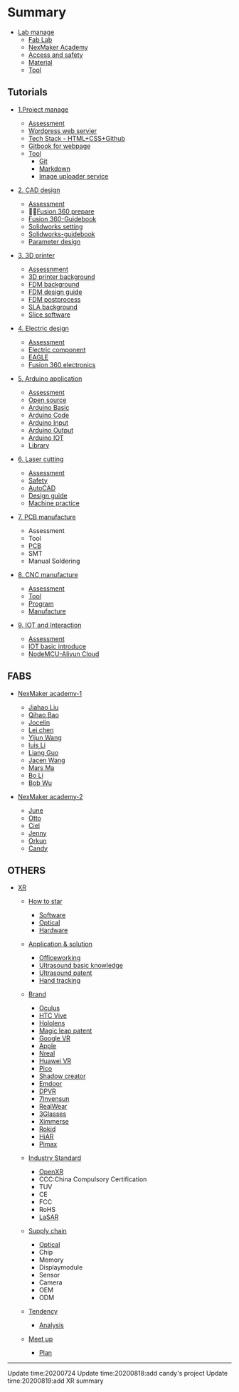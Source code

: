 # Summary

* [Lab manage](doc/0manage/labmanage.md)
    * [Fab Lab ](doc/Fab/FAB.md)
    * [NexMaker Academy](doc/0manage/nexmaker-academy.md)
    * [Access and safety](doc/0manage/access_safety.md)
    * [Material](doc/0manage/material.md)
    * [Tool](doc/0manage/tool.md)
   
 
  
  

## Tutorials
* [1.Project manage](https://git-scm.com/)
    * [Assessment](doc/1projectmanage/Assessment1.md)
    * [Wordpress web servier](doc/1projectmanage/wordpresswebservier.md)
    * [Tech Stack - HTML+CSS+Github](doc/1projectmanage/htmlcssgithub.md)
    * [Gitbook for webpage](doc/1projectmanage/git_gitbook.md)
    * [Tool](doc/1projectmanage/Tool1.md)
      * [Git](http://fabacademy.org/2018/recitations/version-control.html#1)
      * [Markdown](doc/1projectmanage/markdown.md)
      * [Image uploader service](doc/1projectmanage/imageuploadservice.md)
  
*  [2. CAD design](doc/2cad/cad.md)
    * [Assessment](doc/2cad/Assessment.md)
    * [Fusion 360 prepare](doc/2cad/Fusion360prepare.md)
    * [Fusion 360-Guidebook](doc/2cad/3D_Design_Fusion360.md)
    * [Solidworks setting](doc/2cad/Solidworks_download&installing.md)
    * [Solidworks-guidebook](doc/2cad/Solidworks.md)
    * [Parameter design](doc/2cad/parameterdesign.md) 

* [3. 3D printer](doc/3_3dprinter/assignment.md)
    * [Assessnment](doc/3_3dprinter/assignment.md)
    * [3D printer background](doc/3_3dprinter/1.3Dprintingbackground.md)
    * [FDM background](doc/3_3dprinter/2.FDM3Dprintingbackground.md)
    * [FDM design guide](doc/3_3dprinter/3.FDM-designguide.md)
    * [FDM postprocess](doc/3_3dprinter/5.FDM-postprocess.md)
    * [SLA background](doc/3_3dprinter/6.SLAbackground.md)
    * [Slice software](doc/3_3dprinter/3Dslicesoftware.md)

* [4. Electric design ](doc/4electric_design_and_manfucture/basicknowledge.md)
    * [Assessment](doc/4electric_design_and_manfucture/Assessment.md)
    * [Electric component](doc/4electric_design_and_manfucture/electricparameter_component.md)
    * [EAGLE](https://knowledge.autodesk.com/support/eagle/troubleshooting/caas/sfdcarticles/sfdcarticles/Autodesk-EAGLE-now-included-with-Fusion-360.html)
    * [Fusion 360 electronics](https://www.autodesk.com/products/fusion-360/electronics-engineer)

* [5. Arduino application](https://www.arduino.cc/)
    * [Assessment](doc/5arduino/assessment.md)
    * [Open source](doc/5arduino/open_source.md)
    * [Arduino Basic](doc/5arduino/arduino_basic.md)
    * [Arduino Code](doc/5arduino/arduino_code.md)
    * [Arduino Input](doc/5arduino/Arduino_Input.md)
    * [Arduino Output](doc/5arduino/Arduino_output.md)
    * [Arduino IOT](doc/9IOT/NodeMCUESP8266_ALiYun.md)
    * [Library](https://www.arduino.cc/en/Tutorial/LibraryExamples)
   
* [6. Laser cutting](doc/6laser_cutter/basic.md)
    * [Assessment](doc/6laser_cutter/Assessment.md)
    * [Safety](doc/6laser_cutter/Safety.md)
    * [AutoCAD](doc/6laser_cutter/AutoCAD.md)
    * [Design guide](doc/6laser_cutter/Design_guide.md)
    * [Machine practice](doc/6laser_cutter/Machine_practice.md)
  
* [7. PCB manufacture](https://www.nexpcb.com/blog/smt-pcb-puzzle)
    * Assessment
    * Tool
    * [PCB](https://www.nexpcb.com/blog/what-is-a-printed-circuit-board-basic-pcb-concepts)
    * SMT
    * Manual Soldering
		
* [8. CNC manufacture](https://astromachineworks.com/what-is-cnc-machining/)
    * [Assessment](doc/8CNC_manufacture/Assessment.md)
    * [Tool](doc/8CNC_manufacture/tool.md)
    * [Program](doc/8CNC_manufacture/cncprogram.md)
    * [Manufacture](doc/8CNC_manufacture/cncmanufacture.md)

*  [9. IOT and Interaction](https://en.wikipedia.org/wiki/Internet_of_Things)
    * [Assessment](doc/9IOT/Assessment.md)
    * [IOT basic introduce](doc/9IOT/IOT_basic.md)
    * [NodeMCU-Aliyun Cloud](doc/9IOT/NodeMCUESP8266_ALiYun.md)

  
## FABS

* [NexMaker academy-1](fab-01/README.md)
   
    * [Jiahao Liu](https://nex-fab.gitlab.io/fab-01/jiahaoliu/)
    * [Qihao Bao](https://nex-fab.gitlab.io/fab-01/qihaobao/)
    * [Jocelin](https://nex-fab.gitlab.io/fab-01/jocelin/)
    * [Lei chen](https://nex-fab.gitlab.io/fab-01/chenlei/)
    * [Yijun Wang](https://nex-fab.gitlab.io/fab-01/yijunwang/)
    * [luis Li](https://nex-fab.gitlab.io/fab-01/luis/)
    * [Liang Guo](https://nex-fab.gitlab.io/fab-01/gl/)
    * [Jacen Wang](https://nex-fab.gitlab.io/fab-01/jacen/)
    * [Mars Ma](https://nex-fab.gitlab.io/fab-01/marsma/)
    * [Bo Li](https://nex-fab.gitlab.io/fab-01/bo-li/)
    * [Bob Wu](https://nex-fab.gitlab.io/fab-01/bobstudent/)

* [NexMaker academy-2](fab-02/README.md)
  * [June](https://nex-fab.gitlab.io/fab-02/june/)
  * [Otto](https://nex-fab.gitlab.io/fab-02/otto)
  * [Ciel](https://nex-fab.gitlab.io/fab-02/ciel)
  * [Jenny](https://nex-fab.gitlab.io/fab-02/jenny)
  * [Orkun](https://nex-fab.gitlab.io/fab-02/orkun )
  * [Candy]( https://nex-fab.gitlab.io/fab-02/candy/)



## OTHERS

* [XR](XR/readme.md)
  * [How to star](XR/how_to_star/aim.md)
    * [Software](XR/how_to_star/Software.md)
    * [Optical](XR/how_to_star/Optical.md)
    * [Hardware](XR/how_to_star/Hardware.md)
  * [Application & solution](XR/application_solution/aim.md)
    * [Officeworking](XR/application_solution/officeworking.md)
    * [Ultrasound basic knowledge](XR/application_solution/Ultrasound.md)
    * [Ultrasound patent](XR/application_solution/xrultrasoudpatent.md)
    * [Hand tracking](XR/application_solution/hand_tracking.md)
  * [Brand](XR/brand/aim.md)
    * [Oculus](https://developer.oculus.com/documentation/)
    * [HTC Vive](https://developer.vive.com/resources/?site=us&_ga=2.168114337.1254247147.1597807540-2051330671.1597807540)
    * [Hololens](XR/brand/Hololens.md)
    * [Magic leap patent](XR/brand/magicleap.md)
    * [Google VR](https://developers.google.cn/vr/design/sticker-sheet)
    * [Apple ](XR/brand/apple.md)
    * [Nreal](https://www.nreal.ai/)
    * [Huawei VR](https://consumer.huawei.com/cn/wearables/vr-glass/)
    * [Pico](XR/brand/pico.md)
    * [Shadow creator](XR/brand/Shadow_creator.md)
    * [Emdoor](XR/brand/emdoor.md)
    * [DPVR](XR/brand/dpvr.md)
    * [7Invensun](XR/brand/7invensun.md)
    * [RealWear](XR/brand/realwear.md)
    * [3Glasses](XR/brand/3glasses.md)
    * [Ximmerse](XR/brand/XIMMERSE.md)
    * [Rokid](XR/brand/rokid.md)
    * [HiAR](XR/brand/hiar.md)
    * [Pimax](XR/brand/pimax.md)

  * [Industry Standard](XR/Standard/aim.md)
    * [OpenXR](XR/Standard/OpenXR.md) 
    * CCC:China Compulsory Certification
    * TUV
    * CE
    * FCC
    * RoHS
    * [LaSAR](XR/Standard/lasar.md)
  * [Supply chain](XR/supplychain/aim.md)
    * [Optical](XR/supplychain/Optical.md)
    * Chip
    * Memory
    * Displaymodule
    * Sensor
    * Camera
    * OEM
    * ODM
  * [Tendency](XR/tendency/aim.md)
    * [Analysis](XR/tendency/Analysis.md) 
  * [Meet up](XR/meetup/aim.md)
    * [Plan](XR/meetup/plan.md)




*****

Update time:20200724
Update time:20200818:add candy's project 
Update time:20200819:add XR summary